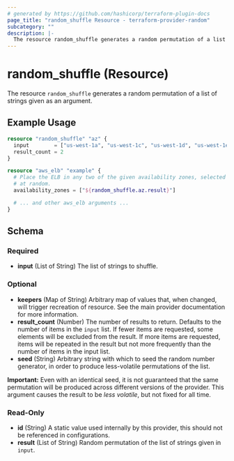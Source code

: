 ```yaml
---
# generated by https://github.com/hashicorp/terraform-plugin-docs
page_title: "random_shuffle Resource - terraform-provider-random"
subcategory: ""
description: |-
  The resource random_shuffle generates a random permutation of a list of strings given as an argument.
---
```


# random_shuffle (Resource)

The resource `random_shuffle` generates a random permutation of a list of strings given as an argument.

## Example Usage

```terraform
resource "random_shuffle" "az" {
  input        = ["us-west-1a", "us-west-1c", "us-west-1d", "us-west-1e"]
  result_count = 2
}

resource "aws_elb" "example" {
  # Place the ELB in any two of the given availability zones, selected
  # at random.
  availability_zones = ["${random_shuffle.az.result}"]

  # ... and other aws_elb arguments ...
}
```

<!-- schema generated by tfplugindocs -->
## Schema

### Required

- **input** (List of String) The list of strings to shuffle.

### Optional

- **keepers** (Map of String) Arbitrary map of values that, when changed, will trigger recreation of resource. See the main provider documentation for more information.
- **result_count** (Number) The number of results to return. Defaults to the number of items in the `input` list. If fewer items are requested, some elements will be excluded from the result. If more items are requested, items will be repeated in the result but not more frequently than the number of items in the input list.
- **seed** (String) Arbitrary string with which to seed the random number generator, in order to produce less-volatile permutations of the list.

**Important:** Even with an identical seed, it is not guaranteed that the same permutation will be produced across different versions of the provider. This argument causes the result to be *less volatile*, but not fixed for all time.

### Read-Only

- **id** (String) A static value used internally by this provider, this should not be referenced in configurations.
- **result** (List of String) Random permutation of the list of strings given in `input`.


